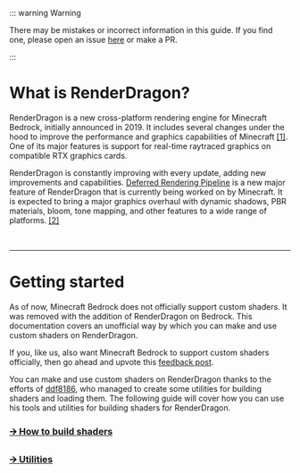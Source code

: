 ::: warning Warning

There may be mistakes or incorrect information in this guide. If you find one, please open an issue [here](https://github.com/devendrn/renderdragon-shaders) or make a PR. 

:::

# What is RenderDragon?

RenderDragon is a new cross-platform rendering engine for Minecraft Bedrock, initially announced in 2019. It includes several changes under the hood to improve the performance and graphics capabilities of Minecraft [[1]](https://www.minecraft.net/en-us/article/render-dragon-and-nvidia-ray-tracing). One of its major features is support for real-time raytraced graphics on compatible RTX graphics cards.

RenderDragon is constantly improving with every update, adding new improvements and capabilities. [Deferred Rendering Pipeline](deferred) is a new major feature of RenderDragon that is currently being worked on by Minecraft. It is expected to bring a major graphics overhaul with dynamic shadows, PBR materials, bloom, tone mapping, and other features to a wide range of platforms. [[2]](https://www.minecraft.net/en-us/creator/article/new-render-dragon-features-creators)

<br>

_ _ _

# Getting started

As of now, Minecraft Bedrock does not officially support custom shaders. It was removed with the addition of RenderDragon on Bedrock. This documentation covers an unofficial way by which you can make and use custom shaders on RenderDragon. 

If you, like us, also want Minecraft Bedrock to support custom shaders officially, then go ahead and upvote this [feedback post](https://feedback.minecraft.net/hc/en-us/community/posts/360077420452-3rd-party-shader-support-for-render-dragon). 


You can make and use custom shaders on RenderDragon thanks to the efforts of [ddf8186](https://github.com/ddf8196), who managed to create some utilities for building shaders and loading them. The following guide will cover how you can use his tools and utilities for building shaders for RenderDragon.

### [🡪 How to build shaders](build)
### [🡪 Utilities](build)
